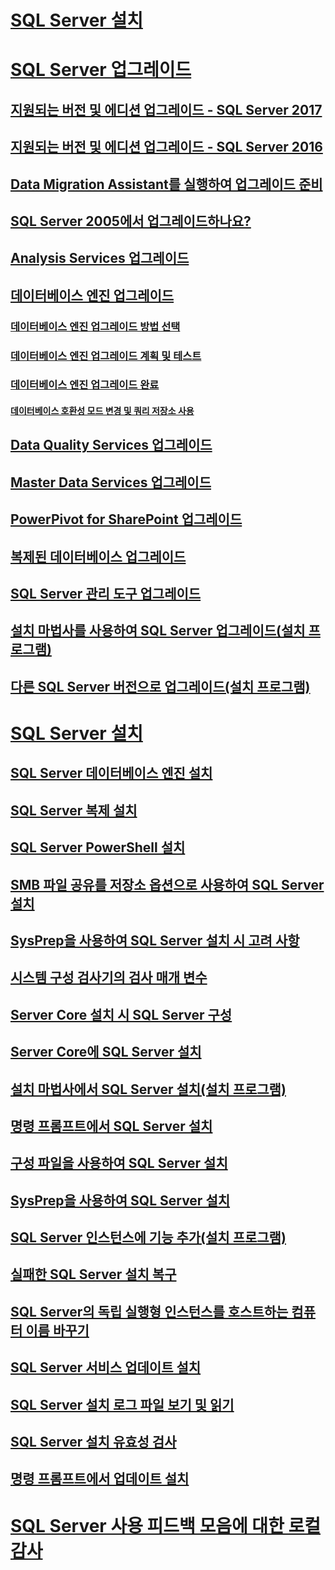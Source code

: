 # [SQL Server 설치](installation-for-sql-server.md)  
# [SQL Server 업그레이드](upgrade-sql-server.md)  
## [지원되는 버전 및 에디션 업그레이드 - SQL Server 2017](supported-version-and-edition-upgrades-2017.md)  
## [지원되는 버전 및 에디션 업그레이드 - SQL Server 2016](supported-version-and-edition-upgrades.md)  
## [Data Migration Assistant를 실행하여 업그레이드 준비](prepare-for-upgrade-by-running-data-migration-assistant.md)  
## [SQL Server 2005에서 업그레이드하나요?](are-you-upgrading-from-sql-server-2005.md)  
## [Analysis Services 업그레이드](upgrade-analysis-services.md)  
## [데이터베이스 엔진 업그레이드](upgrade-database-engine.md)  
### [데이터베이스 엔진 업그레이드 방법 선택](choose-a-database-engine-upgrade-method.md)  
### [데이터베이스 엔진 업그레이드 계획 및 테스트](plan-and-test-the-database-engine-upgrade-plan.md)  
### [데이터베이스 엔진 업그레이드 완료](complete-the-database-engine-upgrade.md)  
#### [데이터베이스 호환성 모드 변경 및 쿼리 저장소 사용](change-the-database-compatibility-mode-and-use-the-query-store.md)  
## [Data Quality Services 업그레이드](upgrade-data-quality-services.md)  
## [Master Data Services 업그레이드](upgrade-master-data-services.md)  
## [PowerPivot for SharePoint 업그레이드](upgrade-power-pivot-for-sharepoint.md)  
## [복제된 데이터베이스 업그레이드](upgrade-replicated-databases.md)  
## [SQL Server 관리 도구 업그레이드](upgrade-sql-server-management-tools.md)  
## [설치 마법사를 사용하여 SQL Server 업그레이드(설치 프로그램)](upgrade-sql-server-using-the-installation-wizard-setup.md)  
## [다른 SQL Server 버전으로 업그레이드(설치 프로그램)](upgrade-to-a-different-edition-of-sql-server-setup.md)  
# [SQL Server 설치](install-sql-server.md)  
## [SQL Server 데이터베이스 엔진 설치](install-sql-server-database-engine.md)  
## [SQL Server 복제 설치](install-sql-server-replication.md)  
## [SQL Server PowerShell 설치](install-sql-server-powershell.md)  
## [SMB 파일 공유를 저장소 옵션으로 사용하여 SQL Server 설치](install-sql-server-with-smb-fileshare-as-a-storage-option.md)  
## [SysPrep을 사용하여 SQL Server 설치 시 고려 사항](considerations-for-installing-sql-server-using-sysprep.md)  
## [시스템 구성 검사기의 검사 매개 변수](check-parameters-for-the-system-configuration-checker.md)  
## [Server Core 설치 시 SQL Server 구성](configure-sql-server-on-a-server-core-installation.md)  
## [Server Core에 SQL Server 설치](install-sql-server-on-server-core.md)  
## [설치 마법사에서 SQL Server 설치(설치 프로그램)](install-sql-server-from-the-installation-wizard-setup.md)
## [명령 프롬프트에서 SQL Server 설치](install-sql-server-from-the-command-prompt.md)  
## [구성 파일을 사용하여 SQL Server 설치](install-sql-server-using-a-configuration-file.md)  
## [SysPrep을 사용하여 SQL Server 설치](install-sql-server-using-sysprep.md)  
## [SQL Server 인스턴스에 기능 추가(설치 프로그램)](add-features-to-an-instance-of-sql-server-setup.md)  
## [실패한 SQL Server 설치 복구](repair-a-failed-sql-server-installation.md)  
## [SQL Server의 독립 실행형 인스턴스를 호스트하는 컴퓨터 이름 바꾸기](rename-a-computer-that-hosts-a-stand-alone-instance-of-sql-server.md)  
## [SQL Server 서비스 업데이트 설치](install-sql-server-servicing-updates.md)  
## [SQL Server 설치 로그 파일 보기 및 읽기](view-and-read-sql-server-setup-log-files.md)  
## [SQL Server 설치 유효성 검사](validate-a-sql-server-installation.md)  
## [명령 프롬프트에서 업데이트 설치](installing-updates-from-the-command-prompt.md)  
# [SQL Server 사용 피드백 모음에 대한 로컬 감사](local-audit-for-sql-server-usage-feedback-collection.md)  
